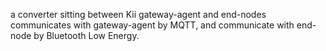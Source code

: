a converter sitting between Kii gateway-agent and end-nodes communicates with gateway-agent by MQTT, and communicate with end-node by Bluetooth Low Energy.
